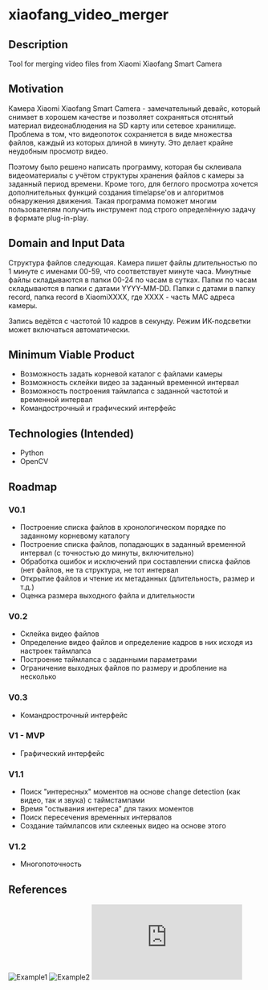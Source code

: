 # xiaofang_video_merger

## Description
Tool for merging video files from Xiaomi Xiaofang Smart Camera

## Motivation
Камера Xiaomi Xiaofang Smart Camera - замечательный девайс, который снимает в хорошем качестве и позволяет сохраняться отснятый материал видеонаблюдения на SD карту или сетевое хранилище. Проблема в том, что видеопоток сохраняется в виде множества файлов, каждый из которых длиной в минуту. Это делает крайне неудобным просмотр видео.

Поэтому было решено написать программу, которая бы склеивала видеоматериалы с учётом структуры хранения файлов с камеры за заданный период времени. Кроме того, для беглого просмотра хочется дополнительных функций создания timelapse'ов и алгоритмов обнаружения движения. Такая программа поможет многим пользователям получить инструмент под строго определённую задачу в формате plug-in-play.

## Domain and Input Data
Структура файлов следующая. Камера пишет файлы длительностью по 1 минуте с именами 00-59, что соответствует минуте часа. Минутные файлы складываются в папки 00-24 по часам в сутках. Папки по часам складываются в папки с датами YYYY-MM-DD. Папки с датами в папку record, папка record в XiaomiXXXX, где XXXX - часть MAC адреса камеры.

Запись ведётся с частотой 10 кадров в секунду. Режим ИК-подсветки может включаться автоматически.

## Minimum Viable Product
- Возможность задать корневой каталог с файлами камеры
- Возможность склейки видео за заданный временной интервал
- Возможность построения таймлапса с заданной частотой и временной интервал
- Командострочный и графический интерфейс

## Technologies (Intended)
- Python
- OpenCV

## Roadmap

### V0.1
- Построение списка файлов в хронологическом порядке по заданному корневому каталогу
- Построение списка файлов, попадающих в заданный временной интервал (с точностью до минуты, включительно)
- Обработка ошибок и исключений при составлении списка файлов (нет файлов, не та структура, не тот интервал
- Открытие файлов и чтение их метаданных (длительность, размер и т.д.)
- Оценка размера выходного файла и длительности

### V0.2
- Склейка видео файлов
- Определение видео файлов и определение кадров в них исходя из настроек таймлапса
- Построение таймлапса с заданными параметрами
- Ограничение выходных файлов по размеру и дробление на несколько

### V0.3
- Командрострочный интерфейс

### V1 - MVP
- Графический интерфейс

### V1.1
- Поиск "интересных" моментов на основе change detection (как видео, так и звука) с таймстампами
- Время "остывания интереса" для таких моментов
- Поиск пересечения временных интервалов
- Создание таймлапсов или склееных видео на основе этого

### V1.2
- Многопоточность


## References
![Example1](http://www.joymax.ru/wp-content/uploads/2010/09/vid-joy-scr.png)
![Example2](https://cdn.windowsreport.com/wp-content/uploads/2017/05/Cute-Video-Audio-Merger-download.jpg)
![Example3](https://forum.videohelp.com/attachment.php?attachmentid=18040)
